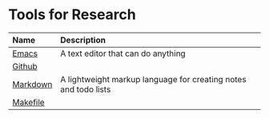 # Tools for Research

| Name                    | Description                                                     |
| :---                    | :---                                                            |
| [Emacs](emacs.md)       | A text editor that can do anything                              |
| [Github](github.md)     |                                                                 |
| [Markdown](markdown.md) | A lightweight markup language for creating notes and todo lists |
| [Makefile](makefile.md) |                                                                 |
